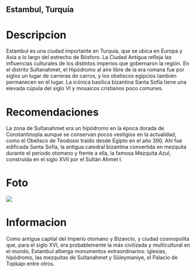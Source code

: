 ## Estambul, Turquía

# Descripcion
Estambul es una ciudad importante en Turquía, que se ubica en Europa y Asia a lo largo del estrecho de Bósforo. La Ciudad Antigua refleja las influencias culturales de los distintos imperios que gobernaron la región. En el distrito Sultanahmet, el Hipódromo al aire libre de la era romana fue por siglos un lugar de carreras de carros, y los obeliscos egipcios también permanecen en el lugar. La icónica basílica bizantina Santa Sofía tiene una elevada cúpula del siglo VI y mosaicos cristianos poco comunes.

# Recomendaciones
La zona de Sultanahmet era un hipódromo en la época dorada de Constantinopla aunque se conservan pocos vestigios en la actualidad, como el Obelisco de Teodosio traído desde Egipto en el año 390. Ahí fue edificada Santa Sofía, la antigua catedral bizantina convertida en mezquita durante el periodo otomano y frente a ella, la famosa Mezquita Azul, construida en el siglo XVII por el Sultán Ahmet I.

# Foto
![](https://www.capilclinic.es/blog/wp-content/uploads/2016/11/mezquita-azul.jpg)

# Informacion
Como antigua capital del Imperio otomano y Bizancio, y ciudad cosmopolita que, para el siglo XVI, era probablemente la más civilizada y multicultural en el mundo, Estambul alberga monumentos extraordinarios: iglesias, hipódromo, las mezquitas de Sultanahmet y Süleymaniye, el Palacio de Topkapı entre otros.
